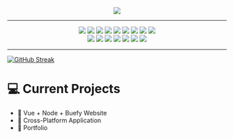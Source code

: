 
<div align="center">
    <img src="http://gamersushi.com/wp-content/uploads/firewatch.gif"/>
</div>

___

<div align="center">
<img src="https://img.shields.io/badge/Java-ED8B00?style=for-the-badge&logo=java&logoColor=white"/>
<img src="https://img.shields.io/badge/Spring-6DB33F?style=for-the-badge&logo=spring&logoColor=white"/>     	
<img src="https://img.shields.io/badge/Kotlin-0095D5?&style=for-the-badge&logo=kotlin&logoColor=white"/> 
<img src="https://img.shields.io/badge/Swift-FA7343?style=for-the-badge&logo=swift&logoColor=white"/> 
<img src="https://img.shields.io/badge/MySQL-00000F?style=for-the-badge&logo=mysql&logoColor=white"/> 
<img src="https://img.shields.io/badge/MongoDB-4EA94B?style=for-the-badge&logo=mongodb&logoColor=white"/> 
<img src="https://img.shields.io/badge/PHP-777BB4?style=for-the-badge&logo=php&logoColor=white"/> 
<img src="https://img.shields.io/badge/HTML5-E34F26?style=for-the-badge&logo=html5&logoColor=white"/> 
<img src="https://img.shields.io/badge/CSS-239120?&style=for-the-badge&logo=css3&logoColor=white"/> 
</div>
<div align="center">
<img src="https://img.shields.io/badge/JavaScript-F7DF1E?style=for-the-badge&logo=javascript&logoColor=black"/>
<img src="https://img.shields.io/badge/Node.js-43853D?style=for-the-badge&logo=node.js&logoColor=white"/>     	
<img src="https://img.shields.io/badge/React-20232A?style=for-the-badge&logo=react&logoColor=61DAFB"/> 
<img src="https://img.shields.io/badge/Vue.js-35495E?style=for-the-badge&logo=vue.js&logoColor=4FC08"/> 
<img src="https://img.shields.io/badge/AngularJS-E23237?style=for-the-badge&logo=angularjs&logoColor=white"/> 
<img src="https://img.shields.io/badge/Bootstrap-563D7C?style=for-the-badge&logo=bootstrap&logoColor=white"/> 
<img src="https://img.shields.io/badge/Heroku-430098?style=for-the-badge&logo=heroku&logoColor=white"/> 
</div>

___
  

[![GitHub Streak](http://github-readme-streak-stats.herokuapp.com?user=4prkali&theme=github-dark&date_format=j%20M%5B%20Y%5D)](https://git.io/streak-stats)


# :computer: Current Projects 
 - :floppy_disk: Vue + Node + Buefy Website
 - :floppy_disk: Cross-Platform Application
 - :floppy_disk: Portfolio


